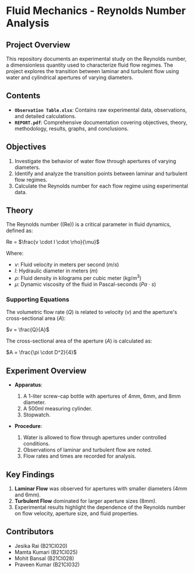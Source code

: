 # Fluid Mechanics - Reynolds Number Analysis

## Project Overview
This repository documents an experimental study on the Reynolds number, a dimensionless quantity used to characterize fluid flow regimes. The project explores the transition between laminar and turbulent flow using water and cylindrical apertures of varying diameters.

## Contents
- **`Observation Table.xlsx`**: Contains raw experimental data, observations, and detailed calculations.
- **`REPORT.pdf`**: Comprehensive documentation covering objectives, theory, methodology, results, graphs, and conclusions.

## Objectives
1. Investigate the behavior of water flow through apertures of varying diameters.
2. Identify and analyze the transition points between laminar and turbulent flow regimes.
3. Calculate the Reynolds number for each flow regime using experimental data.

## Theory
The Reynolds number (\(Re\)) is a critical parameter in fluid dynamics, defined as:

Re = $\frac{v \cdot l \cdot \rho}{\mu}$

Where:  
- $v$: Fluid velocity in meters per second ($m/s$)  
- $l$: Hydraulic diameter in meters ($m$)  
- $\rho$: Fluid density in kilograms per cubic meter ($kg/m^3$)  
- $\mu$: Dynamic viscosity of the fluid in Pascal-seconds ($Pa \cdot s$)  


### Supporting Equations

The volumetric flow rate ($Q$) is related to velocity ($v$) and the aperture's cross-sectional area ($A$):

$v = \frac{Q}{A}$

The cross-sectional area of the aperture ($A$) is calculated as:

$A = \frac{\pi \cdot D^2}{4}$




## Experiment Overview
- **Apparatus**:  
  1. A 1-liter screw-cap bottle with apertures of 4mm, 6mm, and 8mm diameter.  
  2. A 500ml measuring cylinder.  
  3. Stopwatch.  

- **Procedure**:  
  1. Water is allowed to flow through apertures under controlled conditions.  
  2. Observations of laminar and turbulent flow are noted.  
  3. Flow rates and times are recorded for analysis.  

## Key Findings
1. **Laminar Flow** was observed for apertures with smaller diameters (4mm and 6mm).  
2. **Turbulent Flow** dominated for larger aperture sizes (8mm).  
3. Experimental results highlight the dependence of the Reynolds number on flow velocity, aperture size, and fluid properties.

## Contributors
- Jesika Rai (B21CI020)  
- Mamta Kumari (B21CI025)  
- Mohit Bansal (B21CI028)  
- Praveen Kumar (B21CI032)
